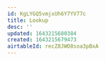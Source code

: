 ```yaml
---
id: KgLYGQ5vmjxUh6Y7YV77c
title: Lookup
desc: ''
updated: 1643215680384
created: 1643215679473
airtableId: recZ8JWO8soa3pBxA
---
```


